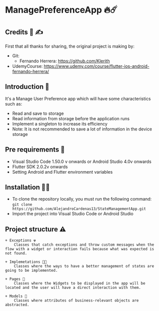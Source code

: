 # **ManagePreferenceApp** 🔥☄️ 


## Credits 📖 ✍
First that all thanks for sharing, the original project is making by:
- Git: 
    - Fernando Herrera: https://github.com/Klerith
- UdemyCourse: https://www.udemy.com/course/flutter-ios-android-fernando-herrera/


## Introduction 🔬
It's a Manage User Preference app which will have some characteristics such as:

- Read and save to storage
- Read information from storage before the application runs
- Implement a singleton to increase its efficiency 
- Note: It is not recommended to save a lot of information in the device storage


## Pre requirements 👀 
- Visual Studio Code 1.50.0 v onwards or Android Studio 4.0v onwards
- Flutter SDK 2.0.2v onwards
- Setting Android and Flutter environment variables

## Installation 📡📡
- To clone the repository locally, you must run the following command: ```git clone https://github.com/AlejandroCardenas13/StateManagementApp.git``` 
- Import the project into Visual Studio Code or Android Studio

## Project structure ⚠️
``` 
+ Exceptions ☢️
    Classes that catch exceptions and throw custom messages when the flow with a widget or interaction fails because what was expected is not found.

+ Implemetations 🏇🏻
    Classes where the ways to have a better management of states are going to be implemented.

+ Pages 👾
    Classes where the Widgets to be displayed in the app will be located and the user will have a direct interaction with them.

+ Models 👩
    Classes where attributes of business-relevant objects are abstracted.
```